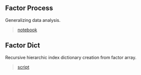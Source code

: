 


## Factor Process

Generalizing data analysis.

>  [notebook](https://nbviewer.jupyter.org/github/SantosJGND/Tools_II/blob/master/Factor_process/Factor_walk.ipynb)

## Factor Dict

Recursive hierarchic index dictionary creation from factor array.

> [script](Factor_dict/factor_dict.py)


